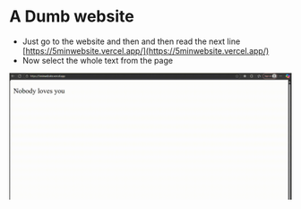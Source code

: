 # A Dumb website

-  Just go to the website and then and then read the next line [https://5minwebsite.vercel.app/](https://5minwebsite.vercel.app/)
- Now select the whole text from the page 

![hippo](https://github.com/Omkumar2003/5minwebsite/blob/main/Recording%202025-10-21%20222512.gif)

